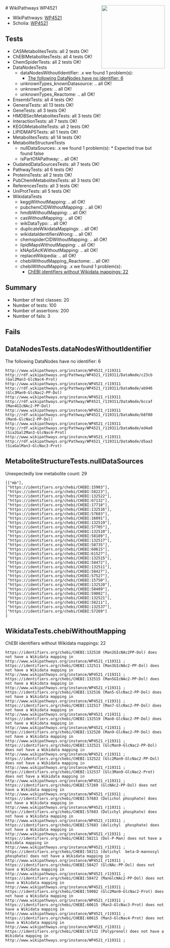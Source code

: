 <img style="float: right; width: 200px" src="https://upload.wikimedia.org/wikipedia/commons/thumb/8/83/Wplogo_with_text_500.png/640px-Wplogo_with_text_500.png" />
# WikiPathways WP4521

* WikiPathways: [WP4521](https://new.wikipathways.org/pathways/WP4521)
* Scholia: [WP4521](https://scholia.toolforge.org/wikipathways/WP4521)
## Tests
* CASMetabolitesTests: all 2 tests OK!
* ChEBIMetabolitesTests: all 4 tests OK!
* ChemSpiderTests: all 2 tests OK!
* DataNodesTests
    * dataNodesWithoutIdentifier: .x we found 1 problem(s):
        * [The following DataNodes have no identifier: 6](#d2d32fa5)
    * unknownTypes_knownDatasource: .. all OK!
    * unknownTypes: .. all OK!
    * unknownTypes_Reactome: .. all OK!
* EnsemblTests: all 4 tests OK!
* GeneralTests: all 13 tests OK!
* GeneTests: all 3 tests OK!
* HMDBSecMetabolitesTests: all 3 tests OK!
* InteractionTests: all 7 tests OK!
* KEGGMetaboliteTests: all 2 tests OK!
* LIPIDMAPSTests: all 1 tests OK!
* MetabolitesTests: all 14 tests OK!
* MetaboliteStructureTests
    * nullDataSources: .x we found 1 problem(s):
            * Expected true but found false
    * isPartOfAPathway: .. all OK!
* OudatedDataSourcesTests: all 7 tests OK!
* PathwayTests: all 6 tests OK!
* ProteinsTests: all 2 tests OK!
* PubChemMetabolitesTests: all 3 tests OK!
* ReferencesTests: all 3 tests OK!
* UniProtTests: all 5 tests OK!
* WikidataTests
    * keggWithoutMapping: .. all OK!
    * pubchemCIDWithoutMapping: .. all OK!
    * hmdbWithoutMapping: .. all OK!
    * casWithoutMapping: .. all OK!
    * wikDataTypo: .. all OK!
    * duplicateWikidataMappings: .. all OK!
    * wikidataIdentifiersWrong: .. all OK!
    * chemspiderCIDWithoutMapping: .. all OK!
    * lipidMapsWithoutMapping: .. all OK!
    * kNApSAcKWithoutMapping: .. all OK!
    * replaceWikipedia: .. all OK!
    * chebiWithoutMapping_Reactome: .. all OK!
    * chebiWithoutMapping: .x we found 1 problem(s):
        * [ChEBI identifiers without Wikidata mappings: 22](#71d54524)


## Summary

* Number of test classes: 20
* Number of tests: 100
* Number of assertions: 200
* Number of fails: 3

## Fails

<a name="d2d32fa5" />

## DataNodesTests.dataNodesWithoutIdentifier

The following DataNodes have no identifier: 6
```
http://www.wikipathways.org/instance/WP4521_r119311 http://rdf.wikipathways.org/Pathway/WP4521_r119311/DataNode/c23cb (Gal2Man3-GlcNac4-Prot)
http://www.wikipathways.org/instance/WP4521_r119311 http://rdf.wikipathways.org/Pathway/WP4521_r119311/DataNode/ab946 (Glc3Man9-GlcNac2-PP-Dol)
http://www.wikipathways.org/instance/WP4521_r119311 http://rdf.wikipathways.org/Pathway/WP4521_r119311/DataNode/bccaf (Man4GIcNAc2-PP-Dol)
http://www.wikipathways.org/instance/WP4521_r119311 http://rdf.wikipathways.org/Pathway/WP4521_r119311/DataNode/b8f00 (Man6-GlcNac2-PP-Dol)
http://www.wikipathways.org/instance/WP4521_r119311 http://rdf.wikipathways.org/Pathway/WP4521_r119311/DataNode/ed4a0 (Sia2Gal2Man3-GlcNac4-Prot)
http://www.wikipathways.org/instance/WP4521_r119311 http://rdf.wikipathways.org/Pathway/WP4521_r119311/DataNode/d5aa3 (SiaGalMan3-GlcNac3-Prot)
```

<a name="919041b1" />

## MetaboliteStructureTests.nullDataSources

Unexpectedly low metabolite count: 29
```
[["mb"],
["https://identifiers.org/chebi/CHEBI:15903"],
["https://identifiers.org/chebi/CHEBI:58223"],
["https://identifiers.org/chebi/CHEBI:132522"],
["https://identifiers.org/chebi/CHEBI:67132"],
["https://identifiers.org/chebi/CHEBI:17710"],
["https://identifiers.org/chebi/CHEBI:132516"],
["https://identifiers.org/chebi/CHEBI:57683"],
["https://identifiers.org/chebi/CHEBI:16091"],
["https://identifiers.org/chebi/CHEBI:132519"],
["https://identifiers.org/chebi/CHEBI:57705"],
["https://identifiers.org/chebi/CHEBI:132510"],
["https://identifiers.org/chebi/CHEBI:58189"],
["https://identifiers.org/chebi/CHEBI:132517"],
["https://identifiers.org/chebi/CHEBI:58735"],
["https://identifiers.org/chebi/CHEBI:60615"],
["https://identifiers.org/chebi/CHEBI:61527"],
["https://identifiers.org/chebi/CHEBI:132515"],
["https://identifiers.org/chebi/CHEBI:58472"],
["https://identifiers.org/chebi/CHEBI:132511"],
["https://identifiers.org/chebi/CHEBI:58427"],
["https://identifiers.org/chebi/CHEBI:57527"],
["https://identifiers.org/chebi/CHEBI:15750"],
["https://identifiers.org/chebi/CHEBI:132520"],
["https://identifiers.org/chebi/CHEBI:58409"],
["https://identifiers.org/chebi/CHEBI:59082"],
["https://identifiers.org/chebi/CHEBI:132521"],
["https://identifiers.org/chebi/CHEBI:58211"],
["https://identifiers.org/chebi/CHEBI:132537"],
["https://identifiers.org/chebi/CHEBI:57269"]
]
```

<a name="71d54524" />

## WikidataTests.chebiWithoutMapping

ChEBI identifiers without Wikidata mappings: 22
```
https://identifiers.org/chebi/CHEBI:132510 (Man2GIcNAc2PP-Dol) does not have a Wikidata mapping in http://www.wikipathways.org/instance/WP4521_r119311 ; 
https://identifiers.org/chebi/CHEBI:132511 (Man3GIcNAc2-PP-Dol) does not have a Wikidata mapping in http://www.wikipathways.org/instance/WP4521_r119311 ; 
https://identifiers.org/chebi/CHEBI:132515 (Man5GIcNAc2-PP-Dol) does not have a Wikidata mapping in http://www.wikipathways.org/instance/WP4521_r119311 ; 
https://identifiers.org/chebi/CHEBI:132516 (Man5-GlcNac2-PP-Dol) does not have a Wikidata mapping in http://www.wikipathways.org/instance/WP4521_r119311 ; 
https://identifiers.org/chebi/CHEBI:132517 (Man7-GlcNac2-PP-Dol) does not have a Wikidata mapping in http://www.wikipathways.org/instance/WP4521_r119311 ; 
https://identifiers.org/chebi/CHEBI:132519 (Man8-GlcNac2-PP-Dol) does not have a Wikidata mapping in http://www.wikipathways.org/instance/WP4521_r119311 ; 
https://identifiers.org/chebi/CHEBI:132520 (Man9-GlcNac2-PP-Dol) does not have a Wikidata mapping in http://www.wikipathways.org/instance/WP4521_r119311 ; 
https://identifiers.org/chebi/CHEBI:132521 (GlcMan9-GlcNac2-PP-Dol) does not have a Wikidata mapping in http://www.wikipathways.org/instance/WP4521_r119311 ; 
https://identifiers.org/chebi/CHEBI:132522 (Glc2Man9-GlcNac2-PP-Dol) does not have a Wikidata mapping in http://www.wikipathways.org/instance/WP4521_r119311 ; 
https://identifiers.org/chebi/CHEBI:132537 (Glc3Man9-GlcNac2-Prot) does not have a Wikidata mapping in http://www.wikipathways.org/instance/WP4521_r119311 ; 
https://identifiers.org/chebi/CHEBI:57269 (GlcNAc2-PP-Dol) does not have a Wikidata mapping in http://www.wikipathways.org/instance/WP4521_r119311 ; 
https://identifiers.org/chebi/CHEBI:57683 (Dolichol phosphate) does not have a Wikidata mapping in http://www.wikipathways.org/instance/WP4521_r119311 ; 
https://identifiers.org/chebi/CHEBI:57683 (Dolichyl phosphate) does not have a Wikidata mapping in http://www.wikipathways.org/instance/WP4521_r119311 ; 
https://identifiers.org/chebi/CHEBI:57683 (dolichyl  phosphate) does not have a Wikidata mapping in http://www.wikipathways.org/instance/WP4521_r119311 ; 
https://identifiers.org/chebi/CHEBI:58211 (Dol-P-Man) does not have a Wikidata mapping in http://www.wikipathways.org/instance/WP4521_r119311 ; 
https://identifiers.org/chebi/CHEBI:58211 (dolichyl  beta-D-mannosyl  phosphate) does not have a Wikidata mapping in http://www.wikipathways.org/instance/WP4521_r119311 ; 
https://identifiers.org/chebi/CHEBI:58427 (GlcNAc-PP-Dol) does not have a Wikidata mapping in http://www.wikipathways.org/instance/WP4521_r119311 ; 
https://identifiers.org/chebi/CHEBI:58472 (ManGlcNAc2-PP-Dol) does not have a Wikidata mapping in http://www.wikipathways.org/instance/WP4521_r119311 ; 
https://identifiers.org/chebi/CHEBI:59082 (Glc2Man9-GlcNac2-Prot) does not have a Wikidata mapping in http://www.wikipathways.org/instance/WP4521_r119311 ; 
https://identifiers.org/chebi/CHEBI:60615 (Man3-GlcNac3-Prot) does not have a Wikidata mapping in http://www.wikipathways.org/instance/WP4521_r119311 ; 
https://identifiers.org/chebi/CHEBI:60615 (Man3-GlcNac4-Prot) does not have a Wikidata mapping in http://www.wikipathways.org/instance/WP4521_r119311 ; 
https://identifiers.org/chebi/CHEBI:67132 (Polyprenol) does not have a Wikidata mapping in http://www.wikipathways.org/instance/WP4521_r119311 ; 
```

